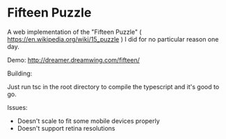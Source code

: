 # Fifteen Puzzle

A web implementation of the "Fifteen Puzzle" ( https://en.wikipedia.org/wiki/15_puzzle ) I did for no particular reason one day.

Demo: http://dreamer.dreamwing.com/fifteen/

Building:

Just run tsc in the root directory to compile the typescript and it's good to go.

Issues:

- Doesn't scale to fit some mobile devices properly
- Doesn't support retina resolutions


